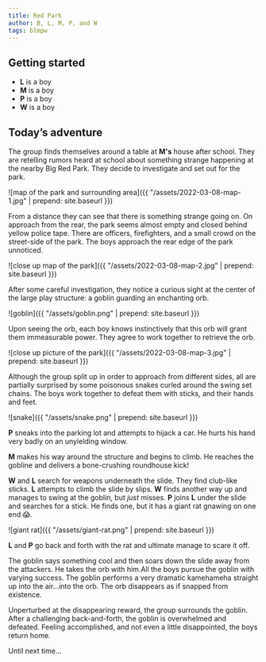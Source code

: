 ```yaml
---
title: Red Park
author: B, L, M, P, and W
tags: blmpw
---
```


## Getting started

- **L** is a boy
- **M** is a boy
- **P** is a boy
- **W** is a boy

## Today’s adventure

The group finds themselves around a table at **M's** house after school. They are retelling rumors heard at school about something strange happening at the nearby Big Red Park. They decide to investigate and set out for the park.

![map of the park and surrounding area]({{ "/assets/2022-03-08-map-1.jpg" | prepend: site.baseurl }})

From a distance they can see that there is something strange going on. On approach from the rear, the park seems almost empty and closed behind yellow police tape. There are officers, firefighters, and a small crowd on the street-side of the park. The boys approach the rear edge of the park unnoticed.

![close up map of the park]({{ "/assets/2022-03-08-map-2.jpg" | prepend: site.baseurl }})

After some careful investigation, they notice a curious sight at the center of the large play structure: a goblin guarding an enchanting orb.

![goblin]({{ "/assets/goblin.png" | prepend: site.baseurl }})

Upon seeing the orb, each boy knows instinctively that this orb will grant them immeasurable power. They agree to work together to retrieve the orb.

![close up picture of the park]({{ "/assets/2022-03-08-map-3.jpg" | prepend: site.baseurl }})

Although the group split up in order to approach from different sides, all are partially surprised by some poisonous snakes curled around the swing set chains. The boys work together to defeat them with sticks, and their hands and feet.

![snake]({{ "/assets/snake.png" | prepend: site.baseurl }})

**P** sneaks into the parking lot and attempts to hijack a car. He hurts his hand very badly on an unyielding window.

**M** makes his way around the structure and begins to climb. He reaches the gobline and delivers a bone-crushing roundhouse kick!

**W** and **L** search for weapons underneath the slide. They find club-like sticks. **L** attempts to climb the slide by slips. **W** finds another way up and manages to swing at the goblin, but _just_ misses. **P** joins **L** under the slide and searches for a stick. He finds one, but it has a giant rat gnawing on one end 😱.

![giant rat]({{ "/assets/giant-rat.png" | prepend: site.baseurl }})

**L** and **P** go back and forth with the rat and ultimate manage to scare it off.

The goblin says something cool and then soars down the slide away from the attackers. He takes the orb with him.All the boys pursue the goblin with varying success. The goblin performs a very dramatic kamehameha straight up into the air...into the orb. The orb disappears as if snapped from existence.

Unperturbed at the disappearing reward, the group surrounds the goblin. After a challenging back-and-forth, the goblin is overwhelmed and defeated. Feeling accomplished, and not even a little disappointed, the boys return home.

Until next time...
